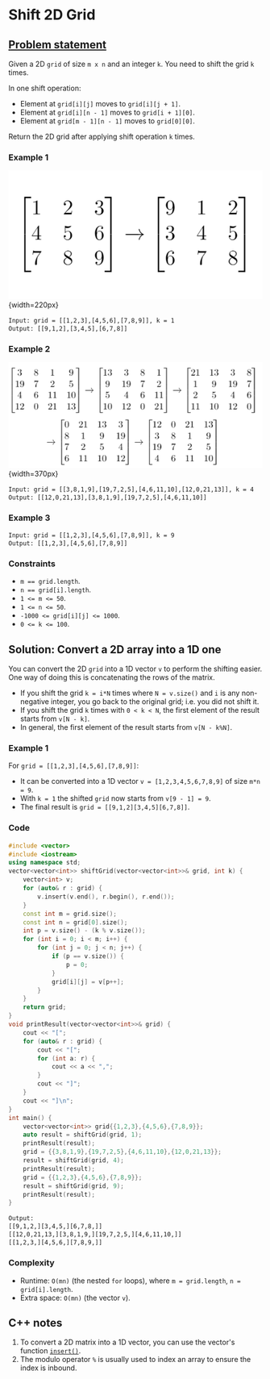 # Shift 2D Grid

## [Problem statement](https://leetcode.com/problems/shift-2d-grid/)

Given a 2D `grid` of size `m x n` and an integer `k`. You need to shift the grid `k` times.

In one shift operation:

* Element at `grid[i][j]` moves to `grid[i][j + 1]`.
* Element at `grid[i][n - 1]` moves to `grid[i + 1][0]`.
* Element at `grid[m - 1][n - 1]` moves to `grid[0][0]`.

Return the 2D grid after applying shift operation `k` times.

### Example 1

![The grid of Example 1 and its shifting](01_ARR_1260_e1.png){width=220px}

```text
Input: grid = [[1,2,3],[4,5,6],[7,8,9]], k = 1
Output: [[9,1,2],[3,4,5],[6,7,8]]
```

### Example 2

![The grid of Example 2 and its shifting](01_ARR_1260_e2.png){width=370px}

```text
Input: grid = [[3,8,1,9],[19,7,2,5],[4,6,11,10],[12,0,21,13]], k = 4
Output: [[12,0,21,13],[3,8,1,9],[19,7,2,5],[4,6,11,10]]
```

### Example 3
```text
Input: grid = [[1,2,3],[4,5,6],[7,8,9]], k = 9
Output: [[1,2,3],[4,5,6],[7,8,9]]
``` 

### Constraints

* `m == grid.length`.
* `n == grid[i].length`.
* `1 <= m <= 50`.
* `1 <= n <= 50`.
* `-1000 <= grid[i][j] <= 1000`.
* `0 <= k <= 100`.

## Solution: Convert a 2D array into a 1D one

You can convert the 2D `grid` into a 1D vector `v` to perform the shifting easier. One way of doing this is concatenating the rows of the matrix.

* If you shift the grid `k = i*N` times where `N = v.size()` and `i` is any non-negative integer, you go back to the original grid; i.e. you did not shift it.
* If you shift the grid `k` times with `0 < k < N`, the first element of the result starts from `v[N - k]`.
* In general, the first element of the result starts from `v[N - k%N]`.

### Example 1
For `grid = [[1,2,3],[4,5,6],[7,8,9]]`:

* It can be converted into a 1D vector `v = [1,2,3,4,5,6,7,8,9]` of size `m*n = 9`.
* With `k = 1` the shifted `grid` now starts from `v[9 - 1] = 9`.
* The final result is `grid = [[9,1,2][3,4,5][6,7,8]]`.

### Code
```cpp
#include <vector>
#include <iostream>
using namespace std;
vector<vector<int>> shiftGrid(vector<vector<int>>& grid, int k) {
    vector<int> v;
    for (auto& r : grid) {
        v.insert(v.end(), r.begin(), r.end());
    }
    const int m = grid.size();
    const int n = grid[0].size();
    int p = v.size() - (k % v.size());
    for (int i = 0; i < m; i++) {
        for (int j = 0; j < n; j++) {
            if (p == v.size()) {
                p = 0;
            }
            grid[i][j] = v[p++];
        }
    }
    return grid;
}
void printResult(vector<vector<int>>& grid) {
    cout << "[";
    for (auto& r : grid) {
        cout << "[";
        for (int a: r) {
            cout << a << ",";
        }
        cout << "]";
    }
    cout << "]\n";
}
int main() {
    vector<vector<int>> grid{{1,2,3},{4,5,6},{7,8,9}};
    auto result = shiftGrid(grid, 1);
    printResult(result);
    grid = {{3,8,1,9},{19,7,2,5},{4,6,11,10},{12,0,21,13}};
    result = shiftGrid(grid, 4);
    printResult(result);
    grid = {{1,2,3},{4,5,6},{7,8,9}};
    result = shiftGrid(grid, 9);
    printResult(result);
}
```
```text
Output:
[[9,1,2,][3,4,5,][6,7,8,]]
[[12,0,21,13,][3,8,1,9,][19,7,2,5,][4,6,11,10,]]
[[1,2,3,][4,5,6,][7,8,9,]]
```

### Complexity
* Runtime: `O(mn)` (the nested `for` loops), where `m = grid.length`, `n = grid[i].length`.
* Extra space: `O(mn)` (the vector `v`).

## C++ notes
1. To convert a 2D matrix into a 1D vector, you can use the vector's function [`insert()`](https://en.cppreference.com/w/cpp/container/vector/insert).
2. The modulo operator `%` is usually used to index an array to ensure the index is inbound.
